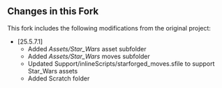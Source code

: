 ## Changes in this Fork
This fork includes the following modifications from the original project:

- \[25.5.7.1] 
	- Added *Assets/Star_Wars* asset subfolder
	- Added *Assets/Star_Wars* moves subfolder
	- Updated Support/inlineScripts/starforged_moves.sfile to support Star_Wars assets
	- Added Scratch folder
